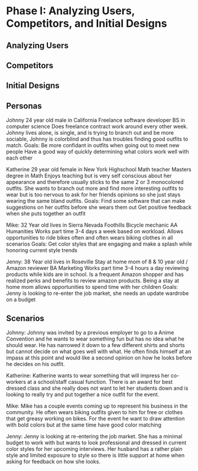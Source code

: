 # Phase I: Analyzing Users, Competitors, and Initial Designs

## Analyzing Users

## Competitors

## Initial Designs

## Personas
Johnny 
24 year old male in California
Freelance software developer
BS in computer science
Does freelance contract work around every other week. Johnny lives alone, is single, and is trying to branch out and be more sociable, Johnny is colorblind and thus has troubles finding good outfits to match.
Goals:
Be more confidant in outfits when going out to meet new people
Have a good way of quickly determining what colors work well with each other

Katherine
29 year old female in New York
Highschool Math teacher
Masters degree in Math
Enjoys teaching but is very self conscious about her appearance and therefore usually sticks to the same 2 or 3 monocolored outfits. She wants to branch out more and find more interesting outfits to wear but is too nervous to ask for her friends opinions so she just stays wearing the same bland outfits.
Goals:
Find some software that can make suggestions on her outfits before she wears them out
Get positive feedback when she puts together an outfit

Mike:
32 Year old lives in Sierra Nevada Foothills
Bicycle mechanic
AA  Humanities
Works part time 3-4 days a week based on workload. Allows opportunities to ride bikes often and often wears biking clothes in all scenarios
Goals:
Get color styles that are engaging and make a splash while honoring current style trends

Jenny:
38 Year old lives in Roseville
Stay at home mom of 8 & 10 year old / Amazon reviewer
BA Marketing
Works part time 3-4 hours a day reviewing products while kids are in school. Is a frequent Amazon shopper and has realized perks and benefits to review amazon products. Being a stay at home mom allows opportunities to spend time with her children 
Goals:
Jenny is looking to re-enter the job market, she needs an update wardrobe on a budget

## Scenarios
Johnny: Johnny was invited by a previous employer to go to a Anime Convention and he wants to wear something fun but has no idea what he should wear. He has narrowed it down to a few different shirts and shorts but cannot decide on what goes well with what. He often finds himself at an impass at this point and would like a second opinion on how he looks before he decides on his outfit.

Katherine: Katherine wants to wear something that will impress her co-workers at a school/staff casual function. There is an award for best dressed class and she really does not want to let her students down and is looking to really try and put together a nice outfit for the event.

Mike: Mike has a couple events coming up to represent his business in the community. He often wears biking outfits given to him for free or clothes that get greasy working on bikes. For the event he want to draw attention with bold colors but at the same time have good color matching   

Jenny: Jenny is looking at re-entering the job market. She has a minimal budget to work with but wants to look professional and dressed in current color styles for her upcoming interviews. Her husband has a rather plain style and limited exposure to style so there is little support at home when asking for feedback on how she looks.
